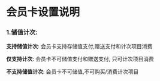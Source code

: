# 会员卡设置说明

### 1.储值计次:

**支持储值计次**: 会员卡支持存储值支付,赠送支付和计次项目消费

**仅支持计次**: 会员卡不可储值支付和赠送支付, 只可计次项目消费

**不支持储值计次**: 会员卡不可储值,不可购买/消费计次项目

## 

## 



